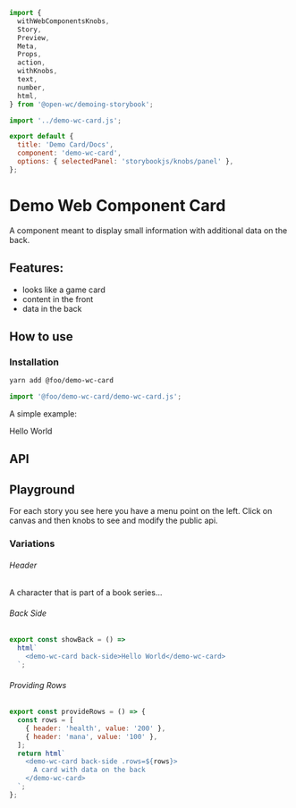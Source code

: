 ```js script
import {
  withWebComponentsKnobs,
  Story,
  Preview,
  Meta,
  Props,
  action,
  withKnobs,
  text,
  number,
  html,
} from '@open-wc/demoing-storybook';

import '../demo-wc-card.js';

export default {
  title: 'Demo Card/Docs',
  component: 'demo-wc-card',
  options: { selectedPanel: 'storybookjs/knobs/panel' },
};
```

# Demo Web Component Card

A component meant to display small information with additional data on the back.

## Features:

- looks like a game card
- content in the front
- data in the back

## How to use

### Installation

```bash
yarn add @foo/demo-wc-card
```

```js
import '@foo/demo-wc-card/demo-wc-card.js';
```

A simple example:

<docs-story name="Simple">
  <demo-wc-card>Hello World</demo-wc-card>
</docs-story>

## API

<Props of="demo-wc-card" />

## Playground

For each story you see here you have a menu point on the left.
Click on canvas and then knobs to see and modify the public api.

### Variations

###### Header

<docs-story name="CustomHeader">
  <demo-wc-card header="Harry Potter">A character that is part of a book series...</demo-wc-card>
</docs-story>

###### Back Side

<docs-story>

```js script
export const showBack = () =>
  html`
    <demo-wc-card back-side>Hello World</demo-wc-card>
  `;
```

</docs-story>

###### Providing Rows

<docs-story>

```js script
export const provideRows = () => {
  const rows = [
    { header: 'health', value: '200' },
    { header: 'mana', value: '100' },
  ];
  return html`
    <demo-wc-card back-side .rows=${rows}>
      A card with data on the back
    </demo-wc-card>
  `;
};
```

</docs-story>
